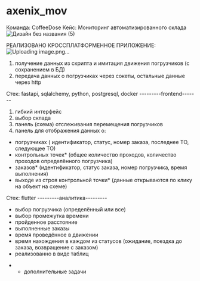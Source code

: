 # axenix_mov
Команда: CoffeeDose
Кейс: Мониторинг автоматизированного склада
![Дизайн без названия (5)](https://github.com/NastyaZiss/hack_2023/assets/88962864/f2cc826d-a411-4b58-a701-d12087d9daeb)





РЕАЛИЗОВАНО КРОССПЛАТФОРМЕННОЕ ПРИЛОЖЕНИЕ:
![Uploading image.png…]()


1) получение данных  из скрипта и имитация движения погрузчиков (с сохранением в БД)
2) передача данных о погрузчиках через сокеты, остальные данные через http

Стек: fastapi, sqlalchemy, python, postgresql, docker
---------frontend-------
1) гибкий интерфейс
2) выбор склада
3) панель (схема) отслеживания перемещения погрузчиков
4) панель для отображения данных о:
  - погрузчиках ( идентификатор, статус, номер заказа, последнее ТО, следующее ТО)
  - контрольных точек* (общее количество проходов, количество проходов определённого погрузчика)
  - заказов* (идентификатор, статус заказа, номер погрузчика, время выполнения)
  - выходе из строя контрольной точки*
(данные открываются по клику на объект на схеме)

Стек: flutter
---------аналитика---------
  - выбор погрузчика (определённый или все)
  - выбор промежутка времени
  - пройденное расстояние
  - выполненные заказы
  - время проведённое в движении
  - время нахождения в каждом из статусов (ожидание, поездка до заказа, возвращение с заказом)
  - реализованно в виде таблиц

* - дополнительные задачи
